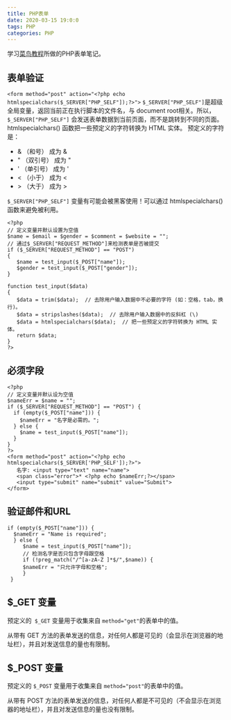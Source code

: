 ```yaml
---
title: PHP表单
date: 2020-03-15 19:0:0
tags: PHP
categories: PHP
---
```

学习[菜鸟教程](https://www.runoob.com/php/php-forms.html)所做的PHP表单笔记。
<!-- more -->
## 表单验证
`<form method="post" action="<?php echo htmlspecialchars($_SERVER["PHP_SELF"]);?>">`
`$_SERVER["PHP_SELF"]`是超级全局变量，返回当前正在执行脚本的文件名，与 document root相关。所以，` $_SERVER["PHP_SELF"]` 会发送表单数据到当前页面，而不是跳转到不同的页面。
htmlspecialchars() 函数把一些预定义的字符转换为 HTML 实体。
预定义的字符是：
- & （和号） 成为 &amp;
- " （双引号） 成为 &quot;
- ' （单引号） 成为 &#039;
- < （小于） 成为 &lt;
- \> （大于） 成为 &gt;

`$_SERVER["PHP_SELF"]` 变量有可能会被黑客使用！可以通过 htmlspecialchars() 函数来避免被利用。

```
<?php
// 定义变量并默认设置为空值
$name = $email = $gender = $comment = $website = "";
// 通过$_SERVER["REQUEST_METHOD"]来检测表单是否被提交
if ($_SERVER["REQUEST_METHOD"] == "POST")
{
   $name = test_input($_POST["name"]);
   $gender = test_input($_POST["gender"]);
}

function test_input($data)
{
   $data = trim($data);  // 去除用户输入数据中不必要的字符 (如：空格，tab，换行)。
   $data = stripslashes($data);  // 去除用户输入数据中的反斜杠 (\)
   $data = htmlspecialchars($data);  // 把一些预定义的字符转换为 HTML 实体。
   return $data;
}
?>
```

## 必须字段
```
<?php
// 定义变量并默认设为空值
$nameErr = $name = "";
if ($_SERVER["REQUEST_METHOD"] == "POST") {
  if (empty($_POST["name"])) {
    $nameErr = "名字是必需的。";
  } else {
    $name = test_input($_POST["name"]);
  }
}
?>
<form method="post" action="<?php echo htmlspecialchars($_SERVER['PHP_SELF']);?>"> 
   名字: <input type="text" name="name">
   <span class="error">* <?php echo $nameErr;?></span>
   <input type="submit" name="submit" value="Submit"> 
</form>
```
## 验证邮件和URL
```
if (empty($_POST["name"])) {
  $nameErr = "Name is required";
  } else {
	 $name = test_input($_POST["name"]);
	 // 检测名字是否只包含字母跟空格
	 if (!preg_match("/^[a-zA-Z ]*$/",$name)) {
	 $nameErr = "只允许字母和空格"; 
	 }
 }
```


## $\_GET 变量
预定义的` $_GET` 变量用于收集来自 `method="get"`的表单中的值。

从带有 GET 方法的表单发送的信息，对任何人都是可见的（会显示在浏览器的地址栏），并且对发送信息的量也有限制。

## $\_POST 变量
预定义的 `$_POST` 变量用于收集来自 `method="post"`的表单中的值。

从带有 POST 方法的表单发送的信息，对任何人都是不可见的（不会显示在浏览器的地址栏），并且对发送信息的量也没有限制。
